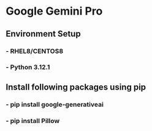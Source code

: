 # Google Gemini Pro

## Environment Setup
### - RHEL8/CENTOS8
### - Python 3.12.1

## Install following packages using pip
### - pip install google-generativeai    
### - pip install Pillow                 
